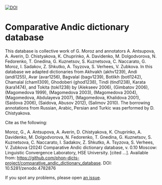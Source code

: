 [![DOI](https://zenodo.org/badge/368442325.svg)](https://zenodo.org/badge/latestdoi/368442325)

# Comparative Andic dictionary database

This database is collective work of G. Moroz and annotators  A. Antsupova, A. Averin, D. Chistyakova, K. Chuprinko,  A. Davidenko, M. Dolgodvorova, N. Fedorenko, T. Gnedina, G. Kuznetsov, S. Kuznetsova, C. Naccarato, G. Moroz, I. Sadakov, Z. Shkutko, A. Tsyzova, S. Verhees, V. Zubkova. In this database we adapted dictionaries from Akhvakh (akhv1239), Andi (andi1255), Avar (avar1256), Bagvalal (bagv1239), Botlikh (botl1242), Chamalal (cham1309), Ghodoberi (ghod1238), Tindi (tind1238), Karata (kara1474), and Tokita (toki1238) by
(Alekseev 2006), (Gimbatov 2006), (Magomedova 1999), (Magomedova 2003), (Magomedova 2004),  (Magomedova, Abdulayeva 2007), (Magomedova, Khalidova 2001), (Saidova 2006), (Saidova, Abusov 2012), (Salimov 2010). The borrowing annotations from Russian, Arabic, Persian and Turkic was performed by D. Chistyakova.

Cite as the following:

Moroz, G., A. Antsupova, A. Averin, D. Chistyakova, K. Chuprinko, A. Davidenko, M. Dolgodvorova, N. Fedorenko, T. Gnedina, G. Kuznetsov, S. Kuznetsova, C. Naccarato, I. Sadakov, Z. Shkutko, A. Tsyzova, S. Verhees, V. Zubkova (2024) Comparative Andic dictionary database, v. 0.10 Moscow: Linguistic Convergence Laboratory, HSE University. [cited ...]. Available from: 
https://github.com/phon-dicts-project/comparative_andic_dictionary_database. DOI: 10.5281/zenodo.4782876

If you spot any problems, please open [an issue](https://github.com/phon-dicts-project/comparative_andic_dictionary_database/issues/new).
